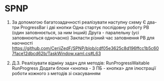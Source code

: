 # SPNP
1. За допомогою багатозадачності реалізувати наступну схему
Є два-три ProgressBar і дві кнопки
Одна стартує послідовну роботу РВ (один заповнюється, за ним інший)
Друга - паралельну (усі заповнюються одночасно)
Закласти різний час заповнення РВ для наочності
https://github.com/CeriiZedF/SPNP/blob/cdf05e3625c8d196ffcc1b5c607face12dbcd62b/TaskWindow.xaml.cs#L63

2. Д.З. Реалізувати відміну задач для методів:
RunProgressWaitable
RunProgress
Додати блоки <кнопка - 3 ПБ - кнопка>
для ілюстрації роботи кожного з методів зі скасуванням
